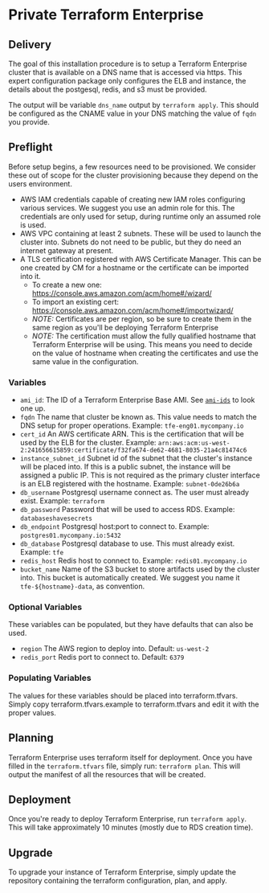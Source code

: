 # Private Terraform Enterprise

## Delivery

The goal of this installation procedure is to setup a Terraform Enterprise cluster that is available on a DNS name that is accessed via https. This expert configuration package only configures the ELB and instance, the details about the postgesql, redis, and s3 must be provided.

The output will be variable `dns_name` output by `terraform apply`. This should be configured as the CNAME value in your DNS matching the value of `fqdn` you provide.

## Preflight

Before setup begins, a few resources need to be provisioned. We consider
these out of scope for the cluster provisioning because they depend
on the users environment.

* AWS IAM credentials capable of creating new IAM roles configuring various services. We suggest you use an admin role for this. The credentials are only used for setup, during runtime only an assumed role is used.
* AWS VPC containing at least 2 subnets. These will be used to launch the cluster into. Subnets do not need to be public, but they do need an internet gateway at present.
* A TLS certification registered with AWS Certificate Manager. This can be one created by CM for a hostname or the certificate can be imported into it.
  * To create a new one: https://console.aws.amazon.com/acm/home#/wizard/
  * To import an existing cert: https://console.aws.amazon.com/acm/home#/importwizard/
  * *NOTE:* Certificates are per region, so be sure to create them in the same region as you'll be deploying Terraform Enterprise
  * *NOTE:* The certification must allow the fully qualified hostname that Terraform Enterprise will be using. This means you need to decide on the value of hostname when creating the certificates and use the same value in the configuration.


### Variables

* `ami_id`: The ID of a Terraform Enterprise Base AMI. See [`ami-ids`](../docs/ami-ids.md) to look one up.
* `fqdn` The name that cluster be known as. This value needs to match the DNS setup for proper operations. Example: `tfe-eng01.mycompany.io`
* `cert_id` An AWS certificate ARN. This is the certification that will be used by the ELB for the cluster. Example: `arn:aws:acm:us-west-2:241656615859:certificate/f32fa674-de62-4681-8035-21a4c81474c6`
* `instance_subnet_id` Subnet id of the subnet that the cluster's instance will be placed into. If this is a public subnet, the instance will be assigned a public IP. This is not required as the primary cluster interface is an ELB registered with the hostname. Example: `subnet-0de26b6a`
* `db_username` Postgresql username connect as. The user must already exist. Example: `terraform`
* `db_password` Password that will be used to access RDS. Example: `databaseshavesecrets`
* `db_endpoint` Postgresql host:port to connect to. Example: `postgres01.mycompany.io:5432`
* `db_database` Postgresql database to use. This must already exist. Example: `tfe`
* `redis_host` Redis host to connect to. Example: `redis01.mycompany.io`
* `bucket_name` Name of the S3 bucket to store artifacts used by the cluster into. This bucket is automatically created. We suggest you name it `tfe-${hostname}-data`, as convention.

### Optional Variables

These variables can be populated, but they have defaults that can also be used.

* `region` The AWS region to deploy into. Default: `us-west-2`
* `redis_port` Redis port to connect to. Default: `6379`

### Populating Variables

The values for these variables should be placed into terraform.tfvars. Simply copy terraform.tfvars.example to terraform.tfvars and edit it with the proper values.


## Planning

Terraform Enterprise uses terraform itself for deployment. Once you have filled in the `terraform.tfvars` file, simply run: `terraform plan`. This will output the manifest of all the resources that will be created.

## Deployment

Once you're ready to deploy Terraform Enterprise, run `terraform apply`. This will take approximately 10 minutes (mostly due to RDS creation time).

## Upgrade

To upgrade your instance of Terraform Enterprise, simply update the repository containing the terraform configuration, plan, and apply.
